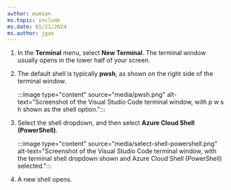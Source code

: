 ```yaml
---
author: mumian
ms.topic: include
ms.date: 01/21/2024
ms.author: jgao
---
```

1. In the **Terminal** menu, select **New Terminal**. The terminal window usually opens in the lower half of your screen.

1. The default shell is typically **pwsh**, as shown on the right side of the terminal window.

    :::image type="content" source="media/pwsh.png" alt-text="Screenshot of the Visual Studio Code terminal window, with p w s h shown as the shell option.":::

1. Select the shell dropdown, and then select **Azure Cloud Shell (PowerShell)**.

    :::image type="content" source="media/select-shell-powershell.png" alt-text="Screenshot of the Visual Studio Code terminal window, with the terminal shell dropdown shown and Azure Cloud Shell (PowerShell) selected.":::

1. A new shell opens.
